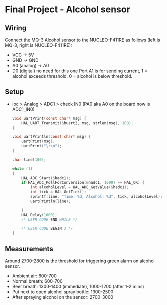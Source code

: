 # Final Project - Alcohol sensor

## Wiring
Connect the MQ-3 Alcohol sensor to the NUCLEO-F411RE as follows (left is MQ-3, right is NUCLEO-F411RE):
- VCC -> 5V
- GND -> GND
- A0 (analog) -> A0
- D0 (digital) no need for this one
Port A1 is for sending current, 1 = alcohol exceeds threshold, 0 = alcohol is below threshold.

## Setup
- ioc > Analog > ADC1 > check IN0 (PA0 aka A0 on the board now is ADC1_IN0)
    ```c
    void uartPrint(const char* msg) {
	    HAL_UART_Transmit(&huart2, msg, strlen(msg), 100);
    }

    void uartPrintln(const char* msg) {
        uartPrint(msg);
        uartPrint("\r\n");
    }

    char line[100];

    while (1)
    {
        HAL_ADC_Start(&hadc1);
        if(HAL_ADC_PollForConversion(&hadc1, 1000) == HAL_OK) {
            int alcoholLevel = HAL_ADC_GetValue(&hadc1);
            int tick = HAL_GetTick();
            sprintf(line, "Time: %d, Alcohol: %d", tick, alcoholLevel);
            uartPrintln(line);

        }
        HAL_Delay(1000);
        /* USER CODE END WHILE */

        /* USER CODE BEGIN 3 */
    }
    ```

## Measurements
Around 2700-2800 is the threshold for triggering green alarm on alcohol sensor.
- Ambient air: 600-700
- Normal breath: 600-700
- Beer breath: 1300-1400 (immediate), 1000-1200 (after 1-2 mins)
- Put next to open alcohol spray bottle: 1300-2500
- After spraying alcohol on the sensor: 2700-3000
